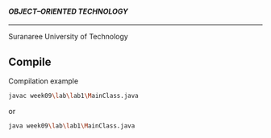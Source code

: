 #### _OBJECT–ORIENTED TECHNOLOGY_
---
Suranaree University of Technology 

## Compile

Compilation example
```sh
javac week09\lab\lab1\MainClass.java  
```
or
```sh
java week09\lab\lab1\MainClass.java  
```
